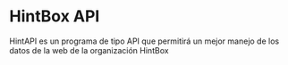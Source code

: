 # HintBox API

HintAPI es un programa de tipo API que permitirá un mejor manejo de los datos de la web de la organización HintBox
